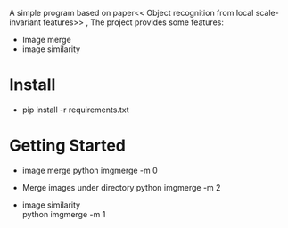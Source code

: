 A simple program based on  paper<< Object recognition from local scale-invariant features>> , The project provides some features:
* Image merge 
* image similarity 

Install
===
* pip install -r requirements.txt

Getting Started
====
* image merge
  python imgmerge -m 0
  
* Merge images under directory
  python imgmerge -m 2
  
* image  similarity  
  python imgmerge -m 1
